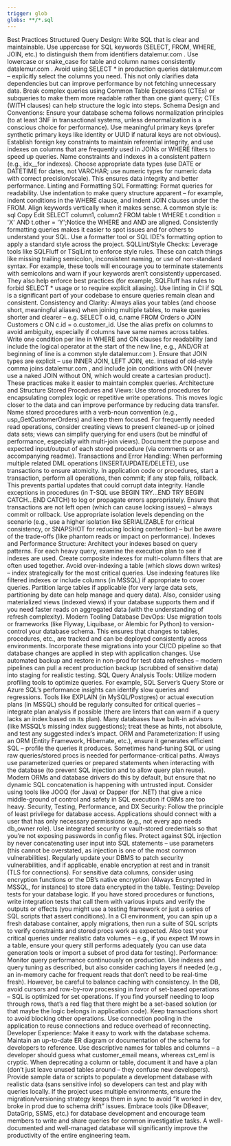 ```yaml
---
trigger: glob
globs: **/*.sql
---
```


Best Practices
Structured Query Design: Write SQL that is clear and maintainable. Use uppercase for SQL keywords (SELECT, FROM, WHERE, JOIN, etc.) to distinguish them from identifiers
datalemur.com
. Use lowercase or snake_case for table and column names consistently
datalemur.com
. Avoid using SELECT * in production queries
datalemur.com
 – explicitly select the columns you need. This not only clarifies data dependencies but can improve performance by not fetching unnecessary data. Break complex queries using Common Table Expressions (CTEs) or subqueries to make them more readable rather than one giant query; CTEs (WITH clauses) can help structure the logic into steps.
Schema Design and Conventions: Ensure your database schema follows normalization principles (to at least 3NF in transactional systems, unless denormalization is a conscious choice for performance). Use meaningful primary keys (prefer synthetic primary keys like identity or UUID if natural keys are not obvious). Establish foreign key constraints to maintain referential integrity, and use indexes on columns that are frequently used in JOINs or WHERE filters to speed up queries. Name constraints and indexes in a consistent pattern (e.g., idx_<table>_<col> for indexes). Choose appropriate data types (use DATE or DATETIME for dates, not VARCHAR; use numeric types for numeric data with correct precision/scale). This ensures data integrity and better performance.
Linting and Formatting
SQL Formatting: Format queries for readability. Use indentation to make query structure apparent – for example, indent conditions in the WHERE clause, and indent JOIN clauses under the FROM. Align keywords vertically when it makes sense. A common style is:
sql
Copy
Edit
SELECT column1, column2  FROM table t WHERE t.condition = 'X'   AND t.other = 'Y';Notice the WHERE and AND are aligned. Consistently formatting queries makes it easier to spot issues and for others to understand your SQL. Use a formatter tool or SQL IDE's formatting option to apply a standard style across the project.
SQLLint/Style Checks: Leverage tools like SQLFluff or TSqlLint to enforce style rules. These can catch things like missing trailing semicolon, inconsistent naming, or use of non-standard syntax. For example, these tools will encourage you to terminate statements with semicolons and warn if your keywords aren’t consistently uppercased. They also help enforce best practices (for example, SQLFluff has rules to forbid SELECT * usage or to require explicit aliasing). Use linting in CI if SQL is a significant part of your codebase to ensure queries remain clean and consistent.
Consistency and Clarity: Always alias your tables (and choose short, meaningful aliases) when joining multiple tables, to make queries shorter and clearer – e.g. SELECT o.id, c.name FROM Orders o JOIN Customers c ON c.id = o.customer_id. Use the alias prefix on columns to avoid ambiguity, especially if columns have same names across tables. Write one condition per line in WHERE and ON clauses for readability (and include the logical operator at the start of the new line, e.g., AND/OR at beginning of line is a common style
datalemur.com
). Ensure that JOIN types are explicit – use INNER JOIN, LEFT JOIN, etc. instead of old-style comma joins
datalemur.com
, and include join conditions with ON (never use a naked JOIN without ON, which would create a cartesian product). These practices make it easier to maintain complex queries.
Architecture and Structure
Stored Procedures and Views: Use stored procedures for encapsulating complex logic or repetitive write operations. This moves logic closer to the data and can improve performance by reducing data transfer. Name stored procedures with a verb-noun convention (e.g., usp_GetCustomerOrders) and keep them focused. For frequently needed read operations, consider creating views to present cleaned-up or joined data sets; views can simplify querying for end users (but be mindful of performance, especially with multi-join views). Document the purpose and expected input/output of each stored procedure (via comments or an accompanying readme).
Transactions and Error Handling: When performing multiple related DML operations (INSERT/UPDATE/DELETE), use transactions to ensure atomicity. In application code or procedures, start a transaction, perform all operations, then commit; if any step fails, rollback. This prevents partial updates that could corrupt data integrity. Handle exceptions in procedures (in T-SQL use BEGIN TRY...END TRY BEGIN CATCH...END CATCH) to log or propagate errors appropriately. Ensure that transactions are not left open (which can cause locking issues) – always commit or rollback. Use appropriate isolation levels depending on the scenario (e.g., use a higher isolation like SERIALIZABLE for critical consistency, or SNAPSHOT for reducing locking contention) – but be aware of the trade-offs (like phantom reads or impact on performance).
Indexes and Performance Structure: Architect your indexes based on query patterns. For each heavy query, examine the execution plan to see if indexes are used. Create composite indexes for multi-column filters that are often used together. Avoid over-indexing a table (which slows down writes) – index strategically for the most critical queries. Use indexing features like filtered indexes or include columns (in MSSQL) if appropriate to cover queries. Partition large tables if applicable (for very large data sets, partitioning by date can help manage and query data). Also, consider using materialized views (indexed views) if your database supports them and if you need faster reads on aggregated data (with the understanding of refresh complexity).
Modern Tooling
Database DevOps: Use migration tools or frameworks (like Flyway, Liquibase, or Alembic for Python) to version-control your database schema. This ensures that changes to tables, procedures, etc., are tracked and can be deployed consistently across environments. Incorporate these migrations into your CI/CD pipeline so that database changes are applied in step with application changes. Use automated backup and restore in non-prod for test data refreshes – modern pipelines can pull a recent production backup (scrubbed of sensitive data) into staging for realistic testing.
SQL Query Analysis Tools: Utilize modern profiling tools to optimize queries. For example, SQL Server’s Query Store or Azure SQL’s performance insights can identify slow queries and regressions. Tools like EXPLAIN (in MySQL/Postgres) or actual execution plans (in MSSQL) should be regularly consulted for critical queries – integrate plan analysis if possible (there are linters that can warn if a query lacks an index based on its plan). Many databases have built-in advisors (like MSSQL’s missing index suggestions); treat these as hints, not absolute, and test any suggested index’s impact.
ORM and Parameterization: If using an ORM (Entity Framework, Hibernate, etc.), ensure it generates efficient SQL – profile the queries it produces. Sometimes hand-tuning SQL or using raw queries/stored procs is needed for performance-critical paths. Always use parameterized queries or prepared statements when interacting with the database (to prevent SQL injection and to allow query plan reuse). Modern ORMs and database drivers do this by default, but ensure that no dynamic SQL concatenation is happening with untrusted input. Consider using tools like JOOQ (for Java) or Dapper (for .NET) that give a nice middle-ground of control and safety in SQL execution if ORMs are too heavy.
Security, Testing, Performance, and DX
Security: Follow the principle of least privilege for database access. Applications should connect with a user that has only necessary permissions (e.g., not every app needs db_owner role). Use integrated security or vault-stored credentials so that you’re not exposing passwords in config files. Protect against SQL injection by never concatenating user input into SQL statements – use parameters (this cannot be overstated, as injection is one of the most common vulnerabilities). Regularly update your DBMS to patch security vulnerabilities, and if applicable, enable encryption at rest and in transit (TLS for connections). For sensitive data columns, consider using encryption functions or the DB’s native encryption (Always Encrypted in MSSQL, for instance) to store data encrypted in the table.
Testing: Develop tests for your database logic. If you have stored procedures or functions, write integration tests that call them with various inputs and verify the outputs or effects (you might use a testing framework or just a series of SQL scripts that assert conditions). In a CI environment, you can spin up a fresh database container, apply migrations, then run a suite of SQL scripts to verify constraints and stored procs work as expected. Also test your critical queries under realistic data volumes – e.g., if you expect 1M rows in a table, ensure your query still performs adequately (you can use data generation tools or import a subset of prod data for testing).
Performance: Monitor query performance continuously on production. Use indexes and query tuning as described, but also consider caching layers if needed (e.g., an in-memory cache for frequent reads that don’t need to be real-time fresh). However, be careful to balance caching with consistency. In the DB, avoid cursors and row-by-row processing in favor of set-based operations – SQL is optimized for set operations. If you find yourself needing to loop through rows, that’s a red flag that there might be a set-based solution (or that maybe the logic belongs in application code). Keep transactions short to avoid blocking other operations. Use connection pooling in the application to reuse connections and reduce overhead of reconnecting.
Developer Experience: Make it easy to work with the database schema. Maintain an up-to-date ER diagram or documentation of the schema for developers to reference. Use descriptive names for tables and columns – a developer should guess what customer_email means, whereas cst_eml is cryptic. When deprecating a column or table, document it and have a plan (don’t just leave unused tables around – they confuse new developers). Provide sample data or scripts to populate a development database with realistic data (sans sensitive info) so developers can test and play with queries locally. If the project uses multiple environments, ensure the migration/versioning strategy keeps them in sync to avoid “it worked in dev, broke in prod due to schema drift” issues. Embrace tools (like DBeaver, DataGrip, SSMS, etc.) for database development and encourage team members to write and share queries for common investigative tasks. A well-documented and well-managed database will significantly improve the productivity of the entire engineering team.
